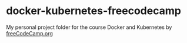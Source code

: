 # docker-kubernetes-freecodecamp
My personal project folder for the course Docker and Kubernetes by [freeCodeCamp.org](https://www.youtube.com/watch?v=Wf2eSG3owoA)
